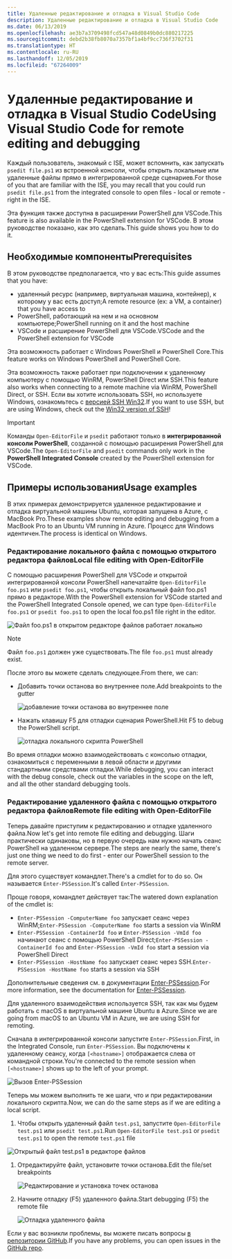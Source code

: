 ```yaml
---
title: Удаленные редактирование и отладка в Visual Studio Code
description: Удаленные редактирование и отладка в Visual Studio Code
ms.date: 06/13/2019
ms.openlocfilehash: ae3b7a3709498fcd547a48d0849b0dc880217225
ms.sourcegitcommit: debd2b38fb8070a7357bf1a4bf9cc736f3702f31
ms.translationtype: HT
ms.contentlocale: ru-RU
ms.lasthandoff: 12/05/2019
ms.locfileid: "67264009"
---
```

# <a name="using-visual-studio-code-for-remote-editing-and-debugging"></a><span data-ttu-id="f39fb-103">Удаленные редактирование и отладка в Visual Studio Code</span><span class="sxs-lookup"><span data-stu-id="f39fb-103">Using Visual Studio Code for remote editing and debugging</span></span>

<span data-ttu-id="f39fb-104">Каждый пользователь, знакомый с ISE, может вспомнить, как запускать `psedit file.ps1` из встроенной консоли, чтобы открыть локальные или удаленные файлы прямо в интегрированной среде сценариев.</span><span class="sxs-lookup"><span data-stu-id="f39fb-104">For those of you that are familiar with the ISE, you may recall that you could run `psedit file.ps1` from the integrated console to open files - local or remote - right in the ISE.</span></span>

<span data-ttu-id="f39fb-105">Эта функция также доступна в расширении PowerShell для VSCode.</span><span class="sxs-lookup"><span data-stu-id="f39fb-105">This feature is also available in the PowerShell extension for VSCode.</span></span> <span data-ttu-id="f39fb-106">В этом руководстве показано, как это сделать.</span><span class="sxs-lookup"><span data-stu-id="f39fb-106">This guide shows you how to do it.</span></span>

## <a name="prerequisites"></a><span data-ttu-id="f39fb-107">Необходимые компоненты</span><span class="sxs-lookup"><span data-stu-id="f39fb-107">Prerequisites</span></span>

<span data-ttu-id="f39fb-108">В этом руководстве предполагается, что у вас есть:</span><span class="sxs-lookup"><span data-stu-id="f39fb-108">This guide assumes that you have:</span></span>

- <span data-ttu-id="f39fb-109">удаленный ресурс (например, виртуальная машина, контейнер), к которому у вас есть доступ;</span><span class="sxs-lookup"><span data-stu-id="f39fb-109">A remote resource (ex: a VM, a container) that you have access to</span></span>
- <span data-ttu-id="f39fb-110">PowerShell, работающий на нем и на основном компьютере;</span><span class="sxs-lookup"><span data-stu-id="f39fb-110">PowerShell running on it and the host machine</span></span>
- <span data-ttu-id="f39fb-111">VSCode и расширение PowerShell для VSCode.</span><span class="sxs-lookup"><span data-stu-id="f39fb-111">VSCode and the PowerShell extension for VSCode</span></span>

<span data-ttu-id="f39fb-112">Эта возможность работает с Windows PowerShell и PowerShell Core.</span><span class="sxs-lookup"><span data-stu-id="f39fb-112">This feature works on Windows PowerShell and PowerShell Core.</span></span>

<span data-ttu-id="f39fb-113">Эта возможность также работает при подключении к удаленному компьютеру с помощью WinRM, PowerShell Direct или SSH.</span><span class="sxs-lookup"><span data-stu-id="f39fb-113">This feature also works when connecting to a remote machine via WinRM, PowerShell Direct, or SSH.</span></span> <span data-ttu-id="f39fb-114">Если вы хотите использовать SSH, но используете Windows, ознакомьтесь с [версией SSH Win32](https://github.com/PowerShell/Win32-OpenSSH).</span><span class="sxs-lookup"><span data-stu-id="f39fb-114">If you want to use SSH, but are using Windows, check out the [Win32 version of SSH](https://github.com/PowerShell/Win32-OpenSSH)!</span></span>

> [!IMPORTANT]
> <span data-ttu-id="f39fb-115">Команды `Open-EditorFile` и `psedit` работают только в **интегрированной консоли PowerShell**, созданной с помощью расширения PowerShell для VSCode.</span><span class="sxs-lookup"><span data-stu-id="f39fb-115">The `Open-EditorFile` and `psedit` commands only work in the **PowerShell Integrated Console** created by the PowerShell extension for VSCode.</span></span>

## <a name="usage-examples"></a><span data-ttu-id="f39fb-116">Примеры использования</span><span class="sxs-lookup"><span data-stu-id="f39fb-116">Usage examples</span></span>

<span data-ttu-id="f39fb-117">В этих примерах демонстрируется удаленное редактирование и отладка виртуальной машины Ubuntu, которая запущена в Azure, с MacBook Pro.</span><span class="sxs-lookup"><span data-stu-id="f39fb-117">These examples show remote editing and debugging from a MacBook Pro to an Ubuntu VM running in Azure.</span></span> <span data-ttu-id="f39fb-118">Процесс для Windows идентичен.</span><span class="sxs-lookup"><span data-stu-id="f39fb-118">The process is identical on Windows.</span></span>

### <a name="local-file-editing-with-open-editorfile"></a><span data-ttu-id="f39fb-119">Редактирование локального файла с помощью открытого редактора файлов</span><span class="sxs-lookup"><span data-stu-id="f39fb-119">Local file editing with Open-EditorFile</span></span>

<span data-ttu-id="f39fb-120">С помощью расширения PowerShell для VSCode и открытой интегрированной консоли PowerShell напечатайте `Open-EditorFile foo.ps1` или `psedit foo.ps1`, чтобы открыть локальный файл foo.ps1 прямо в редакторе.</span><span class="sxs-lookup"><span data-stu-id="f39fb-120">With the PowerShell extension for VSCode started and the PowerShell Integrated Console opened, we can type `Open-EditorFile foo.ps1` or `psedit foo.ps1` to open the local foo.ps1 file right in the editor.</span></span>

![Файл foo.ps1 в открытом редакторе файлов работает локально](images/Using-VSCode-for-Remote-Editing-and-Debugging/1-open-local-file.png)

>[!NOTE]
> <span data-ttu-id="f39fb-122">Файл `foo.ps1` должен уже существовать.</span><span class="sxs-lookup"><span data-stu-id="f39fb-122">The file `foo.ps1` must already exist.</span></span>

<span data-ttu-id="f39fb-123">После этого вы можете сделать следующее.</span><span class="sxs-lookup"><span data-stu-id="f39fb-123">From there, we can:</span></span>

- <span data-ttu-id="f39fb-124">Добавить точки останова во внутреннее поле.</span><span class="sxs-lookup"><span data-stu-id="f39fb-124">Add breakpoints to the gutter</span></span>

  ![добавление точки останова во внутреннее поле](images/Using-VSCode-for-Remote-Editing-and-Debugging/2-adding-breakpoint-gutter.png)

- <span data-ttu-id="f39fb-126">Нажать клавишу F5 для отладки сценария PowerShell.</span><span class="sxs-lookup"><span data-stu-id="f39fb-126">Hit F5 to debug the PowerShell script.</span></span>

  ![отладка локального скрипта PowerShell](images/Using-VSCode-for-Remote-Editing-and-Debugging/3-local-debug.png)

<span data-ttu-id="f39fb-128">Во время отладки можно взаимодействовать с консолью отладки, ознакомиться с переменными в левой области и другими стандартными средствами отладки.</span><span class="sxs-lookup"><span data-stu-id="f39fb-128">While debugging, you can interact with the debug console, check out the variables in the scope on the left, and all the other standard debugging tools.</span></span>

### <a name="remote-file-editing-with-open-editorfile"></a><span data-ttu-id="f39fb-129">Редактирование удаленного файла с помощью открытого редактора файлов</span><span class="sxs-lookup"><span data-stu-id="f39fb-129">Remote file editing with Open-EditorFile</span></span>

<span data-ttu-id="f39fb-130">Теперь давайте приступим к редактированию и отладке удаленного файла.</span><span class="sxs-lookup"><span data-stu-id="f39fb-130">Now let's get into remote file editing and debugging.</span></span> <span data-ttu-id="f39fb-131">Шаги практически одинаковы, но в первую очередь нам нужно начать сеанс PowerShell на удаленном сервере.</span><span class="sxs-lookup"><span data-stu-id="f39fb-131">The steps are nearly the same, there's just one thing we need to do first - enter our PowerShell session to the remote server.</span></span>

<span data-ttu-id="f39fb-132">Для этого существует командлет.</span><span class="sxs-lookup"><span data-stu-id="f39fb-132">There's a cmdlet for to do so.</span></span> <span data-ttu-id="f39fb-133">Он называется `Enter-PSSession`.</span><span class="sxs-lookup"><span data-stu-id="f39fb-133">It's called `Enter-PSSession`.</span></span>

<span data-ttu-id="f39fb-134">Проще говоря, командлет действует так:</span><span class="sxs-lookup"><span data-stu-id="f39fb-134">The watered down explanation of the cmdlet is:</span></span>

- <span data-ttu-id="f39fb-135">`Enter-PSSession -ComputerName foo` запускает сеанс через WinRM;</span><span class="sxs-lookup"><span data-stu-id="f39fb-135">`Enter-PSSession -ComputerName foo` starts a session via WinRM</span></span>
- <span data-ttu-id="f39fb-136">`Enter-PSSession -ContainerId foo` и `Enter-PSSession -VmId foo` начинают сеанс с помощью PowerShell Direct;</span><span class="sxs-lookup"><span data-stu-id="f39fb-136">`Enter-PSSession -ContainerId foo` and `Enter-PSSession -VmId foo` start a session via PowerShell Direct</span></span>
- <span data-ttu-id="f39fb-137">`Enter-PSSession -HostName foo` запускает сеанс через SSH.</span><span class="sxs-lookup"><span data-stu-id="f39fb-137">`Enter-PSSession -HostName foo` starts a session via SSH</span></span>

<span data-ttu-id="f39fb-138">Дополнительные сведения см. в документации [Enter-PSSession](/powershell/module/microsoft.powershell.core/enter-pssession).</span><span class="sxs-lookup"><span data-stu-id="f39fb-138">For more information, see the documentation for [Enter-PSSession](/powershell/module/microsoft.powershell.core/enter-pssession).</span></span>

<span data-ttu-id="f39fb-139">Для удаленного взаимодействия используется SSH, так как мы будем работать с macOS в виртуальной машине Ubuntu в Azure.</span><span class="sxs-lookup"><span data-stu-id="f39fb-139">Since we are going from macOS to an Ubuntu VM in Azure, we are using SSH for remoting.</span></span>

<span data-ttu-id="f39fb-140">Сначала в интегрированной консоли запустите `Enter-PSSession`.</span><span class="sxs-lookup"><span data-stu-id="f39fb-140">First, in the Integrated Console, run `Enter-PSSession`.</span></span> <span data-ttu-id="f39fb-141">Вы подключены к удаленному сеансу, когда `[<hostname>]` отображается слева от командной строки.</span><span class="sxs-lookup"><span data-stu-id="f39fb-141">You're connected to the remote session when `[<hostname>]` shows up to the left of your prompt.</span></span>

![Вызов Enter-PSSession](images/Using-VSCode-for-Remote-Editing-and-Debugging/4-enter-pssession.png)

<span data-ttu-id="f39fb-143">Теперь мы можем выполнить те же шаги, что и при редактировании локального скрипта.</span><span class="sxs-lookup"><span data-stu-id="f39fb-143">Now, we can do the same steps as if we are editing a local script.</span></span>

1. <span data-ttu-id="f39fb-144">Чтобы открыть удаленный файл `test.ps1`, запустите `Open-EditorFile test.ps1` или `psedit test.ps1`.</span><span class="sxs-lookup"><span data-stu-id="f39fb-144">Run `Open-EditorFile test.ps1` or `psedit test.ps1` to open the remote `test.ps1` file</span></span>

  ![Открытый файл test.ps1 в редакторе файлов](images/Using-VSCode-for-Remote-Editing-and-Debugging/5-open-remote-file.png)

1. <span data-ttu-id="f39fb-146">Отредактируйте файл, установите точки останова.</span><span class="sxs-lookup"><span data-stu-id="f39fb-146">Edit the file/set breakpoints</span></span>

   ![Редактирование и установка точек останова](images/Using-VSCode-for-Remote-Editing-and-Debugging/6-set-breakpoints.png)

1. <span data-ttu-id="f39fb-148">Начните отладку (F5) удаленного файла.</span><span class="sxs-lookup"><span data-stu-id="f39fb-148">Start debugging (F5) the remote file</span></span>

   ![Отладка удаленного файла](images/Using-VSCode-for-Remote-Editing-and-Debugging/7-start-debugging.png)

<span data-ttu-id="f39fb-150">Если у вас возникли проблемы, вы можете писать вопросы [в репозитории GitHub](https://github.com/powershell/vscode-powershell).</span><span class="sxs-lookup"><span data-stu-id="f39fb-150">If you have any problems, you can open issues in the [GitHub repo](https://github.com/powershell/vscode-powershell).</span></span>
